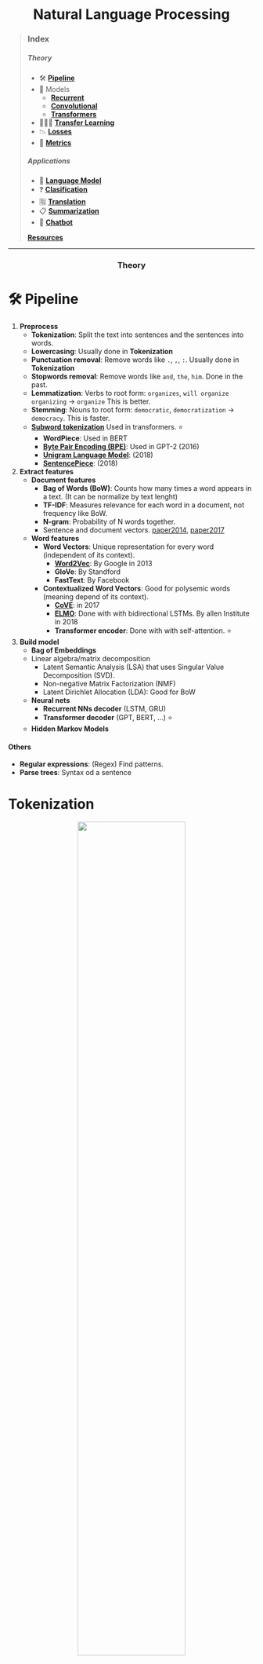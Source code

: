 <h1 align="center">Natural Language Processing</h1>

> ### Index
>
> ##### Theory
> 
> - 🛠 [**Pipeline**](#-pipeline)
> - 🔮 Models
>   - [**Recurrent**](#-recurrent-models)
>   - [**Convolutional**](#-convolutional-models)
>   - [**Transformers**](#-transformers-models)
> - 👨🏻‍🏫 [**Transfer Learning**](#-pipeline)
> - 📉 [**Losses**](#-losses)
> - 📏 [**Metrics**](#-metrics)
>
> ##### Applications
>
> - 🔮 [**Language Model**](#-language-model)
> - ❓ [**Clasification**](#-clasification)
> - 🈯 [**Translation**](#-translation)
> - 📋 [**Summarization**](#-summarization)
> - 🤖 [**Chatbot**](#-chatbot)
>
> [**Resources**](#resources)

---

<h3 align="center">Theory</h3>


# 🛠 Pipeline

1. **Preprocess**
   - **Tokenization**: Split the text into sentences and the sentences into words.
   - **Lowercasing**: Usually done in **Tokenization**
   - **Punctuation removal**: Remove words like `.`, `,`, `:`. Usually done in **Tokenization**
   - **Stopwords removal**: Remove words like `and`, `the`, `him`. Done in the past. 
   - **Lemmatization**: Verbs to root form: `organizes`, `will organize` `organizing` → `organize` This is better.
   - **Stemming**: Nouns to root form: `democratic`, `democratization` → `democracy`. This is faster.
   - [**Subword tokenization**](https://medium.com/@makcedward/how-subword-helps-on-your-nlp-model-83dd1b836f46) Used in transformers. ⭐
     - **WordPiece**: Used in BERT
     - [**Byte Pair Encoding (BPE)**](https://arxiv.org/abs/1508.07909): Used in GPT-2 (2016)
     - [**Unigram Language Model**](https://arxiv.org/abs/1804.10959): (2018)
     - [**SentencePiece**](https://arxiv.org/pdf/1808.06226.pdf): (2018)
2. **Extract features**
   - **Document features**
     - **Bag of Words (BoW)**: Counts how many times a word appears in a text. (It can be normalize by text lenght)
     - **TF-IDF**: Measures relevance for each word in a document, not frequency like BoW.
     - **N-gram**: Probability of N words together.
     - Sentence and document vectors. [paper2014](https://arxiv.org/abs/1405.4053), [paper2017](https://arxiv.org/abs/1705.02364)
   - **Word features**
     - **Word Vectors**: Unique representation for every word (independent of its context).
       - [**Word2Vec**](https://arxiv.org/abs/1310.4546): By Google in 2013
       - **GloVe**: By Standford
       - **FastText**: By Facebook
     - **Contextualized Word Vectors**: Good for polysemic words (meaning depend of its context).
       - [**CoVE**](https://arxiv.org/abs/1708.00107): in 2017
       - [**ELMO**](https://arxiv.org/abs/1802.05365): Done with with bidirectional LSTMs. By allen Institute in 2018
       - **Transformer encoder**:  Done with with self-attention. ⭐
3. **Build model**
   - **Bag of Embeddings**
   - Linear algebra/matrix decomposition
     - Latent Semantic Analysis (LSA) that uses Singular Value Decomposition (SVD).
     - Non-negative Matrix Factorization (NMF)
     - Latent Dirichlet Allocation (LDA): Good for BoW
   - **Neural nets**
     - **Recurrent NNs decoder** (LSTM, GRU)
     - **Transformer decoder** (GPT, BERT, ...) ⭐
   - **Hidden Markov Models**


#### Others
- **Regular expressions**: (Regex) Find patterns.
- **Parse trees**: Syntax od a sentence


# Tokenization
<p align="center"><img width="66%" src="img/tokenization.png" /></p>
<p align="center">3 types: <b>Character level, Subword level and Word level.</b></p>

# N-gram
Probability of N words together. Read [this](https://deepai.org/machine-learning-glossary-and-terms/n-gram).

<p align="center"><img width="66%" src="img/ngrams.png" /></p>

> ### Example
> Toy corpus:
> - `<start>` `I` `like` `apples` `<end>`
> - `<start>` `I` `like`  `oranges` `<end>`
> - `<start>` `I` `do` `not` `like` `broccoli` `<end>`
>
> Then:
> - P(`<start> I like`) = P(`I` | `<start>`) * P(`like` | `I`) = 1 * 0.66 = 0.66
> - P(`<start> I like apples`) = P(`I` | `<start>`) * P(`like` | `I`) * P(`apples` | `like`) = 1 * 0.66 * 0.5 = 0.33
 
 
# 🔮 Recurrent models

- GRU
- LSTM
- Tricks
  - Teacher forcing: Feed to the decoder the correct previous word, insted of the predicted previous word (at the beggining of training)
  - Attention: Learns weights to perform a weighted average of the words embeddings.
  

# 🔮 Convolutional models
[Lightweight and Dynamic Convolutions](https://arxiv.org/abs/1901.10430)


# 🔮 Transformers models

|              | Self-Attention</br>(Transformer Encoder) | Masked Self-Attention</br>(Transformer Decoder) |
|--------------|------------------------------------------|------------------------------------------|
|              | <img width="200" src="img/encoder.png"/> | <img width="200" src="img/decoder.png"/> |
| Advantage    | Context on both sides                    | Auto-Regression                          |
| Pretraining  | Bidirectional LM (better)                | Unidirectional LM                        |
| Examples     | **BERT**                                 | **GPT**, **GPT-2**                       |
| Applications | **Clasification**                        | **Text generation**                      |

> #### Notes
> - **Auto-Regression** is when the final output token becomes input.
> - **Original transformer** combines both encoder and decoder, (is the only transformer doing this).
> - **Transformer-XL** is a recurrent transformer decoder.
> - **XLNet** has both Context on both sides and Auto-Regression.


### [ALL Transformers](https://github.com/thunlp/PLMpapers)

![models](img/models.jpg)

> ### 🤗 [Huggingface transformers](https://github.com/huggingface/transformers) 
> Is a package with pretrained transformers models (PyTorch & Tensorflow). Check their [paper](https://arxiv.org/abs/1910.03771)

| Model                                                 | Creator   | Date      | Breif description                   | 🤗 |
|:-----------------------------------------------------:|:---------:|:---------:|-------------------------------------|:--:|
| [**1st Transfor.**](https://arxiv.org/abs/1706.03762) | Google    | Jun. 2017 | Transforer encoder & decoder        |    |
| [**ULMFiT**](https://arxiv.org/abs/1801.06146)        | Fast.ai   | Jan. 2018 | Regular LSTM                        |    |
| [**ELMo**](https://arxiv.org/abs/1802.05365)          | AllenNLP  | Feb. 2018 | Bidirectional LSTM                  |    |
| **GPT**                                               | OpenAI    | Jun. 2018 | Transformer decoder on LM           | ✔  |
| [**BERT**](https://arxiv.org/abs/1810.04805)          | Google    | Oct. 2018 | Transformer encoder on MLM (& NSP)  | ✔  |
| [**TransformerXL**](https://arxiv.org/abs/1901.02860) | Google    | Jan. 2019 | Recurrent transformer decoder       | ✔  |
| [**XLM/mBERT**](https://arxiv.org/abs/1901.07291)     | Facebook  | Jan. 2019 | Multilingual LM                     | ✔  |
| **Transf. ELMo**                                      | AllenNLP  | Jan. 2019 |                                     |    |
| **GPT-2**                                             | OpenAI    | Feb. 2019 | Good text generation                | ✔  |
| [**ERNIE**](https://arxiv.org/abs/1904.09223)         | Baidu     | Apr. 2019 |                                     |    |
| [**ERNIE**](https://arxiv.org/abs/1905.07129)         | Tsinghua  | May. 2019 | Transformer with Knowledge Graph    |    |
| [**XLNet**](https://arxiv.org/abs/1906.08237)         | Google    | Jun. 2019 | BERT + Transformer-XL               | ✔ |
| [**RoBERTa**](https://arxiv.org/abs/1907.11692)       | Facebook  | Jul. 2019 | BERT without NSP                    | ✔ |
| **DistilBERT**                                        | Hug. Face | Aug. 2019 | Compressed BERT                     | ✔ |
| [**MiniBERT**](https://arxiv.org/abs/1909.00100)      | Google    | Aug. 2019 | Compressed BERT                     |   |
| [**MultiFiT**](https://arxiv.org/abs/1909.04761)      | Fast.ai   | Sep. 2019 | Multi-lingual ULMFiT                |   |
| [**MegatronLM**](https://arxiv.org/abs/1909.08053)    | Nvidia    | Sep. 2019 | Big models with parallel training   |   |
| [**ALBERT**](https://openreview.net/pdf?id=H1eA7AEtvS) | Google   | Sep. 2019 | Parameter reduction on BERT         |   |
| [**CTRL**](https://arxiv.org/abs/1909.05858)          | Salesforce| Sep. 2019 | Controllable text generation        | ✔ |
| **DistilGPT-2**                                       | Hug. Face | Oct. 2019 | Compressed GPT-2                    | ✔ |



| Model              | 2L  | 3L  | 6L  | 12L  | 18L  | 24L  | 36L  |  48L  |  54L  |  72L  |
|:------------------:|:---:|:---:|:---:|:----:|:----:|:----:|:----:|:-----:|:-----:|:-----:|
| **1st Transformer**|     |     |     | yes  |      |      |      |       |       |       |
| **ULMFiT**         |     | yes |     |      |      |      |      |       |       |       |
| **ELMo**           | yes |     |     |      |      |      |      |       |       |       |
| **GPT**            |     |     |     | 110M |      |      |      |       |       |       |
| **BERT**           |     |     |     | 110M |      | 340M |      |       |       |       |
| **Transformer-XL** |     |     |     |      | 257M |      |      |       |       |       |
| **XLM/mBERT**      |     |     | Yes | Yes  |      |      |      |       |       |       |
| **Transf. ELMo**   |     |     |     |      |      |      |      |       |       |       |
| **GPT-2**          |     |     |     | 117M |      | 345M | 762M | 1542M |       |       |
| **ERNIE**          |     |     | Yes |      |      |      |      |       |       |       |
| **XLNet**:         |     |     |     | 110M |      | 340M |      |       |       |       |
| **RoBERTa**        |     |     |     | 125M |      | 355M |      |       |       |       |
| **MegatronLM**     |     |     |     |      |      | 355M |      |       | 2500M | 8300M |
| **DistilBERT**     |     |     | 66M |      |      |      |      |       |       |       |
| **MiniBERT**       |     | Yes |     |      |      |      |      |       |       |       |
| **ALBERT**         |     |     |     |      |      |      |      |       |       |       |
| **CTRL**           |     |     |     |      |      |      |      | 1630M |       |       |
| **DistilGPT-2**    |     |     | 82M |      |      |      |      |       |       |       |
  
  
- **Attention**: (Aug 2015)
  - Allows the network to refer back to the input sequence, instead of forcing it to encode all information into ane fixed-lenght vector.
  - Paper: [Effective Approaches to Attention-based Neural Machine Translation](https://arxiv.org/abs/1508.04025)
  - [blog](https://jalammar.github.io/visualizing-neural-machine-translation-mechanics-of-seq2seq-models-with-attention/)
  - [attention and memory](http://www.wildml.com/2016/01/attention-and-memory-in-deep-learning-and-nlp/)
- **1st Transformer**: (Google AI, jun. 2017)
  - Introduces the transformer architecture: Encoder with self-attention, and decoder with attention.
  - Surpassed RNN's State of the Art
  - Paper: [Attention Is All You Need](https://arxiv.org/abs/1706.03762)
  - [blog](https://jalammar.github.io/illustrated-transformer).
- **ULMFiT**: (Fast.ai, Jan. 2018)
  - Regular LSTM Encoder-Decoder architecture with no attention.
  - Introduces the idea of transfer-learning in NLP:
    1. Take a trained tanguge model: Predict wich word comes next. Trained with Wikipedia corpus for example (Wikitext 103).
    2. Retrain it with your corpus data
    3. Train your task (classification, etc.)
  - Paper: [Universal Language Model Fine-tuning for Text Classification](https://arxiv.org/abs/1801.06146)
- **ELMo**: (AllenNLP, Feb. 2018)
  - Context-aware embedding = better representation. Useful for synonyms.
  - Made with bidirectional LSTMs trained on a language modeling (LM) objective.
  - Parameters: 94 millions
  - Paper: [Deep contextualized word representations](https://arxiv.org/abs/1802.05365)
  - [site](https://allennlp.org/elmo).
- **GPT**: (OpenAI, Jun. 2018)
  - Made with transformer trained on a language modeling (LM) objective.
  - Same as transformer, but with transfer-learning for ther NLP tasks.
  - First train the decoder for language modelling with unsupervised text, and then train other NLP task.
  - Parameters: 110 millions
  - Paper: [Improving Language Understanding by Generative Pre-Training](https://s3-us-west-2.amazonaws.com/openai-assets/research-covers/language-unsupervised/language_understanding_paper.pdf)
  - [*site*](https://blog.openai.com/language-unsupervised/), [*code*](https://github.com/openai/finetune-transformer-lm).
- **BERT**: (Google AI, oct. 2018)
  - Bi-directional training of transformer:
    - Replaces language modeling objective with "masked language modeling".
    - Words in a sentence are randomly erased and replaced with a special token ("masked").
    - Then, a transformer is used to generate a prediction for the masked word based on the unmasked words surrounding it, both to the left and right.
  - Parameters:
    - BERT-Base: 110 millions
    - BERT-Large: 340 millions
  - Paper: [BERT: Pre-training of Deep Bidirectional Transformers for Language Understanding](https://arxiv.org/abs/1810.04805)
  - [Official code](https://github.com/google-research/bert)
  - [blog](http://jalammar.github.io/illustrated-bert)
  - [fastai alumn blog](https://medium.com/huggingface/multi-label-text-classification-using-bert-the-mighty-transformer-69714fa3fb3d)
  - [blog3](http://mlexplained.com/2019/01/07/paper-dissected-bert-pre-training-of-deep-bidirectional-transformers-for-language-understanding-explained/)
  - [slides](https://nlp.stanford.edu/seminar/details/jdevlin.pdf)
- **Transformer-XL**: (Google/CMU, Jan. 2019)
  - Learning long-term dependencies
  - Resolved Transformer's Context-Fragmentation
  - Outperforms BERT in LM
  - Paper: [Transformer-XL: Attentive Language Models Beyond a Fixed-Length Context](https://arxiv.org/abs/1901.02860)
  - [blog](https://medium.com/dair-ai/a-light-introduction-to-transformer-xl-be5737feb13)
  - [google blog](https://ai.googleblog.com/2019/01/transformer-xl-unleashing-potential-of.html)
  - [code](https://github.com/kimiyoung/transformer-xl).
- **XLM/mBERT**: (Facebook, Jan. 2019)
  - Multilingual Language Model (100 languages)
  - SOTA on cross-lingual classification and machine translation
  - Parameters: 665 millions
  - Paper: [Cross-lingual Language Model Pretraining](https://arxiv.org/abs/1901.07291)
  - [code](https://github.com/facebookresearch/XLM/)
  - [blog](https://towardsdatascience.com/xlm-enhancing-bert-for-cross-lingual-language-model-5aeed9e6f14b)
- **Transformer ELMo**: (AllenNLP, Jan. 2019)
  - Parameters: 465 millions
- **GPT-2**: (OpenAI, Feb. 2019)
  - Zero-Shot task learning
  - Coherent paragraphs of generated text
  - Parameters: 1500 millions
  - [Site](https://blog.openai.com/better-language-models/)
  - Paper: [Language Models are Unsupervised Multitask Learners](https://d4mucfpksywv.cloudfront.net/better-language-models/language_models_are_unsupervised_multitask_learners.pdf)
- **ERNIE** (Baidu research, Apr. 2019)
  - World-aware, Structure-aware, and Semantic-aware tasks
  - Continual pre-training
  - Paper: [ERNIE: Enhanced Representation through Knowledge Integration](https://arxiv.org/abs/1904.09223)
- **XLNet**: (Google/CMU, Jun. 2019)
  - Auto-Regressive methods for LM
  - Best both BERT + Transformer-XL
  - Parameters: 340 millions
  - Paper: [XLNet: Generalized Autoregressive Pretraining for Language Understanding](https://arxiv.org/abs/1906.08237)
  - [code](https://github.com/zihangdai/xlnet/)
- **RoBERTa** (Facebook, Jul. 2019)
  - Facebook's improvement over BERT
  - Optimized BERT's training process and hyperparameters
  - Parameters:
    - RoBERTa-Base: 125 millions
    - RoBERTa-Large: 355 millions
  - Trained on 160GB of text
  - Paper [RoBERTa: A Robustly Optimized BERT Pretraining Approach](https://arxiv.org/abs/1907.11692)
  

## Transformer architecture

#### Transformer input
1. **Tokenizer**: Create subword tokens. Methods: BPE...
2. **Embedding**: Create vectors for each token. Sum of:
   - **Token Embedding**
   - **Positional Encoding**: Information about tokens order (e.g. sinusoidal function).
3. Dropout

#### Transformer blocks (6, 12, 24,...)
1. Normalization
2. **Multi-head attention** layer (with a **left-to-right attention mask**)
   - Each attention head uses self attention to process each token input conditioned on the other input tokens.
   - Left-to-right attention mask ensures that only attends to the positions that precede it to the left.
3. Normalization
4. **Feed forward** layers:
   1. Linear H→4H
   2. GeLU activation func
   3. Linear 4H→H

#### Transformer output
1. Normalization
2. Output embedding
3. Softmax
4. Label smothing: Ground truth -> 90% the correct word, and the rest 10% divided on the other words.


- Lowest layers: morphology
- Middle layers: syntax
- Highest layers: Task-specific semantics



# 👨🏻‍🏫 Transfer Learning

| Step  | Task                           | Data                                  | Who do this?           |
|:-----:|--------------------------------|---------------------------------------|------------------------|
| **1** | **Language Model Pretraining** | 📚 Lot of text corpus (eg. Wikipedia) | 🏭 Google or Facebook |
| **2** | **Language Model Finetunning** | 📗 Only you domain text corpus        | 💻 You                |
| **3** | **Your supervised task**       | 📗🏷️ You labeled domain text          | 💻 You                |


# 📉 Losses

- **Language modeling**: we project the hidden-state on the word embedding matrix to get logits and apply a cross-entropy loss on the portion of the target corresponding to the gold reply.
- **Next-sentence prediction**: we pass the hidden-state of the last token (the end-of-sequence token) through a linear layer to get a score and apply a cross-entropy loss to classify correctly a gold answer among distractors.

 
 
# 📏 Metrics

| Score          | For what?       | Description                                               | Interpretation         |
|:--------------:|:---------------:|-----------------------------------------------------------|------------------------|
| **Perplexity** | **LM**          |                                                           | The lower the better.  |
| **GLUE**       | **NLU**         | An avergae of different scores                            |                        |
| **BLEU**       | **Translation** | Compare generated with reference sentences (N-gram)       | The higher the better. |

> #### BLEU limitation
> "He ate the apple" & "He ate the potato" has the same BLEU score.
> 
> [BLEU at your own risk](https://towardsdatascience.com/evaluating-text-output-in-nlp-bleu-at-your-own-risk-e8609665a213)








---
<h3 align="center">Applications</h3>


| Application                           | Description                                                               | Type |
|---------------------------------------|---------------------------------------------------------------------------|------|
| 🏷️ **Part-of-speech tagging (POS)**   | Identify nouns, verbs, adjectives, etc. (aka Parsing).                    | 🔤 |
| 📍 **Named entity recognition (NER)** | Identify names, organizations, locations, medical codes, etc.             | 🔤 |
| 👦🏻❓ **Coreference Resolution**       | Identify several ocuurences on the same person/objet like he, she         | 🔤 |
| 🔍 **Text categorization**            | Identify topics present in a text (sports, politics, etc).                | 🔤 |
| ❓ **Question answering**             | Answer questions of a given text (SQuAD, DROP dataset).                    | 💭 |
| 👍🏼 👎🏼 **Sentiment analysis**          | Possitive or negative comment/review classification.                       | 💭 |
| 🔮 **Language Modeling (LM)**          | Predict the next word. Unupervised.                                       | 💭 |
| 🔮 **Masked Language Modeling (MLM)**  | Predict the omitted words. Unupervised.                                   | 💭 |
| 📗→📄 **Summarization**                | Crate a short version of a text.                                          | 💭 |
| 🈯→🆗 **Translation**                 | Translate into a different language.                                      | 💭 |
| 🆓→🆒 **Chatbot**                     | Interact in a conversation.                                               | 💭 |
| 💁🏻→🔠 **Speech recognition**          | Speech to text. See [AUDIO](/AUDIO.md) cheatsheet.                        | 🗣️ |
| 🔠→💁🏻 **Speech generation**           | Text to speech. See [AUDIO](/AUDIO.md) cheatsheet.                        | 🗣️ |

- 🔤: Natural Language Processing (NLP)
- 💭: Natural Language Understanding (NLU)
- 🗣️: Speech and sound (speak and listen)



# 🈯 Translation
<p align="center"><img width="80%" src="img/translation.png" /></p>

# 📋 Summarization
<p align="center"><img width="80%" src="img/summarization.png" /></p>

# 🤖 Chatbot

> ### [Huggingface SotA chatbot](https://medium.com/huggingface/how-to-build-a-state-of-the-art-conversational-ai-with-transfer-learning-2d818ac26313)


Model backbone: Transformer decoder like **GPT** or **GPT2** (pretrained for LM).

### Input data
1. **Persona**: One or several personality sentences. (BLUE)
2. **History**: The history of the dialog. (PINK)
3. **Reply**: The tokens of the current answer. (GREEN)
![](img/chatbot1.png)

### Embeddings
- **Word embedding**: Information about word semantics.
- **Position embedding**: Information about word order.
- **Segment embedding**: nformation about type (personality, history or reply).
![](img/chatbot2.png)

### Double Heads Model for multi-task loss
- One head for language modeling loss.
- Other head for next-sentence classification loss.
![](img/chatbot3.png)

---




  
# References

- **TO-DO read**:
  - Read [NLP, Recent Trends](https://medium.com/dair-ai/deep-learning-for-nlp-an-overview-of-recent-trends-d0d8f40a776d) (August 2019) ⭐
  - Read [MASS](https://www.microsoft.com/en-us/research/blog/introducing-mass-a-pre-training-method-that-outperforms-bert-and-gpt-in-sequence-to-sequence-language-generation-tasks): transfer learning in translation for transformers?
  - Read [CNNs better than attention](https://arxiv.org/abs/1901.10430)
- **Modern NLP**
  - [NLP-progress](https://nlpprogress.com)
  - [NLP Overview](https://nlpoverview.com)
  - [NLP infographic](https://www.analyticsvidhya.com/blog/2019/08/complete-list-important-frameworks-nlp/)
  - [Modern NLP into Practice](https://t.co/SiaZryiO6O?amp=1) → [twit thread](https://twitter.com/joelgrus/status/1171783769495179264)
- **Courses**
  - Fast.ai NLP course: [playlist](https://www.youtube.com/playlist?list=PLtmWHNX-gukKocXQOkQjuVxglSDYWsSh9)
  - [spaCy course](https://course.spacy.io)
- **Transformers**
  - [The Illustrated Transformer](https://jalammar.github.io/illustrated-transformer) (June 2018)
  - [The Illustrated BERT & ELMo](https://jalammar.github.io/illustrated-bert)        (December 2018)
  - [The Illustrated GPT-2](https://jalammar.github.io/illustrated-gpt2)              (August 2019) ⭐
  - [Best Transformers explanation](http://www.peterbloem.nl/blog/transformers)       (August 2019) ⭐
  - **BERT**:
    - [Huggingface](https://medium.com/huggingface/multi-label-text-classification-using-bert-the-mighty-transformer-69714fa3fb3d)
    - [Mlexplained](http://mlexplained.com/2019/01/07/paper-dissected-bert-pre-training-of-deep-bidirectional-transformers-for-language-understanding-explained/)
    - [Slides](https://nlp.stanford.edu/seminar/details/jdevlin.pdf)
    - [BERT summary](https://www.lyrn.ai/2018/11/07/explained-bert-state-of-the-art-language-model-for-nlp)
    - [BERT, RoBERTa, DistilBERT, XLNet. Which one to use?](https://www.kdnuggets.com/2019/09/bert-roberta-distilbert-xlnet-one-use.html)
  - [DistilBERT model by huggingface](https://medium.com/huggingface/distilbert-8cf3380435b5)
- **Transfer Learning** in NLP by Sebastian Ruder
  - [Blog](http://ruder.io/state-of-transfer-learning-in-nlp)
  - [Slides](http://tiny.cc/NAACLTransfer) ⭐
  - [Notebook: from scratch pytorch](http://tiny.cc/NAACLTransferColab) ⭐⭐
  - [Notebook2: pytorch-transformers + Fast.ai](https://github.com/DavidykZhao/Pytorch_transformers_Fastai/blob/master/Pytorch_transformers_Fastai.ipynb) ⭐⭐
  - [Code](http://tiny.cc/NAACLTransferCode) (Github)
  - [Video](https://www.youtube.com/watch?v=hNPwRPg9BrQ&t=1486s)
  - [NLP transfer learning libraries](https://twitter.com/seb_ruder/status/1172607702884933633)
- [Hardvard NLP papers](http://nlp.seas.harvard.edu/papers)
- [Sebastian Ruder webpage](http://ruder.io)
- [7 NLP libraries](https://medium.com/microsoftazure/7-amazing-open-source-nlp-tools-to-try-with-notebooks-in-2019-c9eec058d9f1)
- [spaCy blog](https://explosion.ai/blog)
- [Attention and Memory](http://www.wildml.com/2016/01/attention-and-memory-in-deep-learning-and-nlp/)
- Fast.ai NLP Videos
  1. [What is NLP?](https://youtu.be/cce8ntxP_XI) ✔
  2. [Topic Modeling with SVD & NMF](https://youtu.be/tG3pUwmGjsc)
  3. [Topic Modeling & SVD revisited](https://youtu.be/lRZ4aMaXPBI)
  4. [Sentiment Classification with Naive Bayes](https://youtu.be/hp2ipC5pW4I)
  5. [Sentiment Classification with Naive Bayes & Logistic Regression, contd.](https://youtu.be/dt7sArnLo1g)
  6. [Derivation of Naive Bayes & Numerical Stability](https://youtu.be/z8-Tbrg1-rE)
  7. [Revisiting Naive Bayes, and Regex](https://youtu.be/Q1zLqfnEXdw)
  8. [Intro to Language Modeling](https://youtu.be/PNNHaQUQqW8)
  9. [Transfer learning](https://youtu.be/5gCQvuznKn0)
  10. [ULMFit for non-English Languages](https://youtu.be/MDX_x6rKXAs)
  11. [Understanding RNNs](https://youtu.be/l1rlFh0PmZw)
  12. [Seq2Seq Translation](https://youtu.be/IfsjMg4fLWQ)
  13. [Word embeddings quantify 100 years of gender & ethnic stereotypes](https://youtu.be/boxV8Od4jqQ)
  14. [Text generation algorithms](https://youtu.be/3oEb_fFmPnY)
  15. [Implementing a GRU](https://youtu.be/Bl6WVj6wQaE)
  16. [Algorithmic Bias](https://youtu.be/pThqge9QDn8)
  17. [Introduction to the Transformer](https://youtu.be/AFkGPmU16QA) ✔
  18. [The Transformer for language translation](https://youtu.be/KzfyftiH7R8) ✔
  19. [What you need to know about Disinformation](https://youtu.be/vbva2RN-rbQ)
